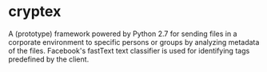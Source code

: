 # cryptex
A (prototype) framework powered by Python 2.7 for sending files in a corporate environment to specific persons or groups by analyzing metadata of the files. Facebook's fastText text classifier is used for identifying tags predefined by the client.
